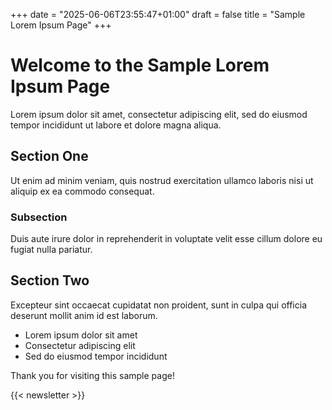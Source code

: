 +++
date = "2025-06-06T23:55:47+01:00"
draft = false
title = "Sample Lorem Ipsum Page"
+++

# Welcome to the Sample Lorem Ipsum Page

Lorem ipsum dolor sit amet, consectetur adipiscing elit, sed do eiusmod tempor incididunt ut labore et dolore magna aliqua.

## Section One

Ut enim ad minim veniam, quis nostrud exercitation ullamco laboris nisi ut aliquip ex ea commodo consequat.

### Subsection

Duis aute irure dolor in reprehenderit in voluptate velit esse cillum dolore eu fugiat nulla pariatur.

## Section Two

Excepteur sint occaecat cupidatat non proident, sunt in culpa qui officia deserunt mollit anim id est laborum.

- Lorem ipsum dolor sit amet
- Consectetur adipiscing elit
- Sed do eiusmod tempor incididunt

Thank you for visiting this sample page!

{{< newsletter >}}